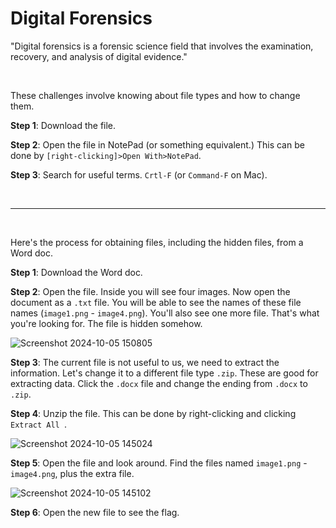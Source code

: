 # Digital Forensics 

"Digital forensics is a forensic science field that involves the examination, recovery, and analysis of digital evidence."

</br>

These challenges involve knowing about file types and how to change them. 

**Step 1**: Download the file. 

**Step 2**: Open the file in NotePad (or something equivalent.) This can be done by ```[right-clicking]>Open With>NotePad```.

**Step 3**: Search for useful terms. ```Crtl-F``` (or ```Command-F``` on Mac).

</br>

---

</br>

Here's the process for obtaining files, including the hidden files, from a Word doc. 

**Step 1**: Download the Word doc. 

**Step 2**: Open the file. Inside you will see four images. Now open the document as a ```.txt``` file. You will be able to see the names of these file names (```image1.png``` - ```image4.png```). You'll also see one more file. That's what you're looking for. The file is hidden somehow. 

![Screenshot 2024-10-05 150805](https://github.com/user-attachments/assets/bc4384d2-f751-4560-838d-75f9f7efb151)

**Step 3**: The current file is not useful to us, we need to extract the information. Let's change it to a different file type ```.zip```. These are good for extracting data. Click the ```.docx``` file and change the ending from ```.docx``` to ```.zip```.  

**Step 4**: Unzip the file. This can be done by right-clicking and clicking ```Extract All ```. 

![Screenshot 2024-10-05 145024](https://github.com/user-attachments/assets/59b4bbb3-98d3-4eda-a0f6-04b0453ebc2d)

**Step 5**: Open the file and look around. Find the files named ```image1.png``` - ```image4.png```, plus the extra file. 

![Screenshot 2024-10-05 145102](https://github.com/user-attachments/assets/3e5af774-f7e0-4a6e-832d-4bdae72b005b)


**Step 6**: Open the new file to see the flag. 
